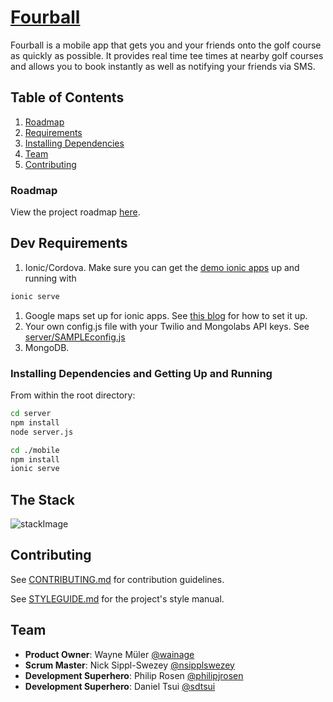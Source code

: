 # [Fourball](http://fourball.herokuapp.com)

Fourball is a mobile app that gets you and your friends onto the golf course as quickly as possible. It provides real time tee times at nearby golf courses and allows you to book instantly as well as notifying your friends via SMS.

## Table of Contents

1. [Roadmap](#roadmap)
1. [Requirements](#dev-requirements)
1. [Installing Dependencies](#installing-dependencies-and-getting-up-and-running)
1. [Team](#team)
1. [Contributing](#contributing)

### Roadmap

View the project roadmap [here](https://github.com/pwned-tapestry/fourball/issues).

## Dev Requirements

1. Ionic/Cordova. Make sure you can get the [demo ionic apps](http://ionicframework.com/getting-started/) up and running with

```sh
ionic serve
```

1. Google maps set up for ionic apps. See [this blog](https://blog.nraboy.com/2014/10/implement-google-maps-using-ionicframework/) for how to set it up.
1. Your own config.js file with your Twilio and Mongolabs API keys. See [server/SAMPLEconfig.js](https://github.com/nsipplswezey/fourball/blob/development/server/SAMPLEconfig.js)
1. MongoDB.

### Installing Dependencies and Getting Up and Running

From within the root directory:

```sh
cd server
npm install
node server.js

cd ./mobile
npm install
ionic serve
```
## The Stack

![stackImage](http://i.imgur.com/o1QVjhN.jpg?1)

## Contributing

See [CONTRIBUTING.md](CONTRIBUTING.md) for contribution guidelines.

See [STYLEGUIDE.md](STYLEGUIDE.md) for the project's style manual.

## Team

  - __Product Owner__: Wayne Müler [@wainage](https://github.com/wainage)
  - __Scrum Master__: Nick Sippl-Swezey [@nsipplswezey](https://github.com/nsipplswezey)
  - __Development Superhero__: Philip Rosen [@philipjrosen](https://github.com/philipjrosen)
  - __Development Superhero__: Daniel Tsui [@sdtsui](https://github.com/sdtsui)
